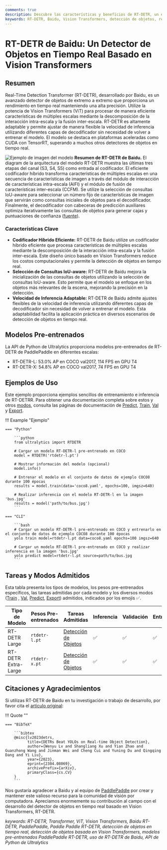 ```yaml
---
comments: true
description: Descubre las características y beneficios de RT-DETR, un eficiente y adaptable detector de objetos en tiempo real desarrollado por Baidu y potenciado por Vision Transformers, que incluye modelos pre-entrenados.
keywords: RT-DETR, Baidu, Vision Transformers, detección de objetos, rendimiento en tiempo real, CUDA, TensorRT, selección de consultas IoU, Ultralytics, API de Python, PaddlePaddle
---
```


# RT-DETR de Baidu: Un Detector de Objetos en Tiempo Real Basado en Vision Transformers

## Resumen

Real-Time Detection Transformer (RT-DETR), desarrollado por Baidu, es un avanzado detector de objetos de extremo a extremo que proporciona un rendimiento en tiempo real manteniendo una alta precisión. Utilize la potencia de Vision Transformers (ViT) para procesar de manera eficiente características de múltiples escalas mediante la descomposición de la interacción intra-escala y la fusión inter-escala. RT-DETR es altamente adaptable y permite ajustar de manera flexible la velocidad de inferencia utilizando diferentes capas de decodificador sin necesidad de volver a entrenar el modelo. El modelo se destaca en plataformas aceleradas como CUDA con TensorRT, superando a muchos otros detectores de objetos en tiempo real.

![Ejemplo de imagen del modelo](https://user-images.githubusercontent.com/26833433/238963168-90e8483f-90aa-4eb6-a5e1-0d408b23dd33.png)
**Resumen de RT-DETR de Baidu.** El diagram de la arquitectura del modelo RT-DETR muestra las últimas tres etapas del canal (S3, S4, S5) como entrada al codificador. El eficiente codificador híbrido transforma características de múltiples escalas en una secuencia de características de imagen a través del módulo de interacción de características intra-escala (AIFI) y el módulo de fusión de características inter-escala (CCFM). Se utilize la selección de consultas IoU-aware para seleccionar un número fijo de características de imagen que servirán como consultas iniciales de objetos para el decodificador. Finalmente, el decodificador con cabeceras de predicción auxiliares optimiza iterativamente las consultas de objetos para generar cajas y puntuaciones de confianza ([fuente](https://arxiv.org/pdf/2304.08069.pdf)).

### Características Clave

- **Codificador Híbrido Eficiente:** RT-DETR de Baidu utilize un codificador híbrido eficiente que procesa características de múltiples escalas mediante la descomposición de la interacción intra-escala y la fusión inter-escala. Este diseño único basado en Vision Transformers reduce los costos computacionales y permite la detección de objetos en tiempo real.
- **Selección de Consultas IoU-aware:** RT-DETR de Baidu mejora la inicialización de las consultas de objetos utilizando la selección de consultas IoU-aware. Esto permite que el modelo se enfoque en los objetos más relevantes de la escena, mejorando la precisión en la detección.
- **Velocidad de Inferencia Adaptable:** RT-DETR de Baidu admite ajustes flexibles de la velocidad de inferencia utilizando diferentes capas de decodificador sin necesidad de volver a entrenar el modelo. Esta adaptabilidad facilita la aplicación práctica en diversos escenarios de detección de objetos en tiempo real.

## Modelos Pre-entrenados

La API de Python de Ultralytics proporciona modelos pre-entrenados de RT-DETR de PaddlePaddle en diferentes escalas:

- RT-DETR-L: 53.0% AP en COCO val2017, 114 FPS en GPU T4
- RT-DETR-X: 54.8% AP en COCO val2017, 74 FPS en GPU T4

## Ejemplos de Uso

Este ejemplo proporciona ejemplos sencillos de entrenamiento e inferencia de RT-DETRR. Para obtener una documentación completa sobre estos y otros [modos](../modes/index.md), consulta las páginas de documentación de [Predict](../modes/predict.md),  [Train](../modes/train.md), [Val](../modes/val.md) y [Export](../modes/export.md).

!!! Example "Ejemplo"

    === "Python"

        ```python
        from ultralytics import RTDETR

        # Cargar un modelo RT-DETR-l pre-entrenado en COCO
        model = RTDETR('rtdetr-l.pt')

        # Mostrar información del modelo (opcional)
        model.info()

        # Entrenar el modelo en el conjunto de datos de ejemplo COCO8 durante 100 épocas
        results = model.train(data='coco8.yaml', epochs=100, imgsz=640)

        # Realizar inferencia con el modelo RT-DETR-l en la imagen 'bus.jpg'
        results = model('path/to/bus.jpg')
        ```

    === "CLI"

        ```bash
        # Cargar un modelo RT-DETR-l pre-entrenado en COCO y entrenarlo en el conjunto de datos de ejemplo COCO8 durante 100 épocas
        yolo train model=rtdetr-l.pt data=coco8.yaml epochs=100 imgsz=640

        # Cargar un modelo RT-DETR-l pre-entrenado en COCO y realizar inferencia en la imagen 'bus.jpg'
        yolo predict model=rtdetr-l.pt source=path/to/bus.jpg
        ```

## Tareas y Modos Admitidos

Esta tabla presenta los tipos de modelos, los pesos pre-entrenados específicos, las tareas admitidas por cada modelo y los diversos modos ([Train](../modes/train.md) , [Val](../modes/val.md), [Predict](../modes/predict.md), [Export](../modes/export.md)) admitidos, indicados por los emojis ✅.

| Tipo de Modelo      | Pesos Pre-entrenados | Tareas Admitidas                           | Inferencia | Validación | Entrenamiento | Exportación |
|---------------------|----------------------|--------------------------------------------|------------|------------|---------------|-------------|
| RT-DETR Large       | `rtdetr-l.pt`        | [Detección de Objetos](../tasks/detect.md) | ✅          | ✅          | ✅             | ✅           |
| RT-DETR Extra-Large | `rtdetr-x.pt`        | [Detección de Objetos](../tasks/detect.md) | ✅          | ✅          | ✅             | ✅           |

## Citaciones y Agradecimientos

Si utilizas RT-DETR de Baidu en tu investigación o trabajo de desarrollo, por favor cita el [artículo original](https://arxiv.org/abs/2304.08069):

!!! Quote ""

    === "BibTeX"

        ```bibtex
        @misc{lv2023detrs,
              title={DETRs Beat YOLOs on Real-time Object Detection},
              author={Wenyu Lv and Shangliang Xu and Yian Zhao and Guanzhong Wang and Jinman Wei and Cheng Cui and Yuning Du and Qingqing Dang and Yi Liu},
              year={2023},
              eprint={2304.08069},
              archivePrefix={arXiv},
              primaryClass={cs.CV}
        }
        ```

Nos gustaría agradecer a Baidu y al equipo de [PaddlePaddle](https://github.com/PaddlePaddle/PaddleDetection) por crear y mantener este valioso recurso para la comunidad de visión por computadora. Apreciamos enormemente su contribución al campo con el desarrollo del detector de objetos en tiempo real basado en Vision Transformers, RT-DETR.

*keywords: RT-DETR, Transformer, ViT, Vision Transformers, Baidu RT-DETR, PaddlePaddle, Paddle Paddle RT-DETR, detección de objetos en tiempo real, detección de objetos basada en Vision Transformers, modelos pre-entrenados PaddlePaddle RT-DETR, uso de RT-DETR de Baidu, API de Python de Ultralytics*
